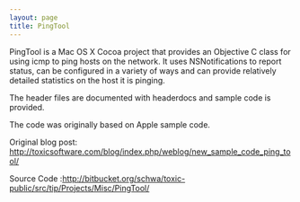 ```yaml
---
layout: page
title: PingTool
---
```


PingTool is a Mac OS X Cocoa project that provides an Objective C class for using icmp to ping hosts on the network. It uses NSNotifications to report status, can be configured in a variety of ways and can provide relatively detailed statistics on the host it is pinging.

The header files are documented with headerdocs and sample code is provided.

The code was originally based on Apple sample code.

Original blog post: http://toxicsoftware.com/blog/index.php/weblog/new_sample_code_ping_tool/

Source Code :http://bitbucket.org/schwa/toxic-public/src/tip/Projects/Misc/PingTool/


